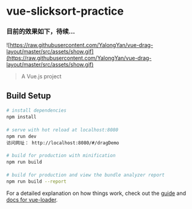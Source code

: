 # vue-slicksort-practice
### 目前的效果如下，待续...
![https://raw.githubusercontent.com/YalongYan/vue-drag-layout/master/src/assets/show.gif](https://raw.githubusercontent.com/YalongYan/vue-drag-layout/master/src/assets/show.gif)

> A Vue.js project

## Build Setup

``` bash
# install dependencies
npm install

# serve with hot reload at localhost:8080
npm run dev
访问网址： http://localhost:8080/#/dragDemo

# build for production with minification
npm run build

# build for production and view the bundle analyzer report
npm run build --report
```

For a detailed explanation on how things work, check out  the [guide](http://vuejs-templates.github.io/webpack/) and [docs for vue-loader](http://vuejs.github.io/vue-loader).
